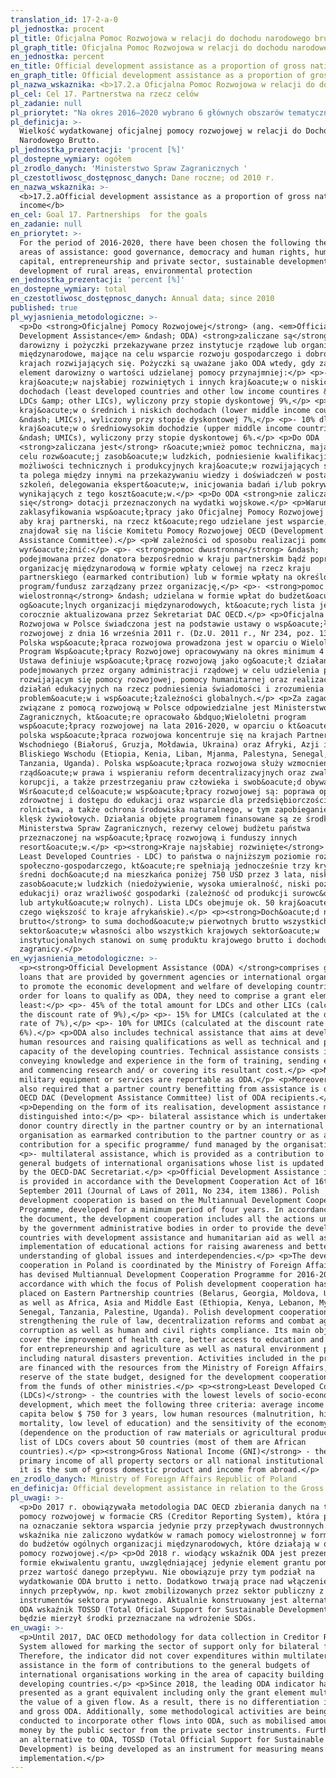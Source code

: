 ```yaml
---
translation_id: 17-2-a-0
pl_jednostka: procent
pl_title: Oficjalna Pomoc Rozwojowa w relacji do dochodu narodowego brutto
pl_graph_title: Oficjalna Pomoc Rozwojowa w relacji do dochodu narodowego brutto
en_jednostka: percent
en_title: Official development assistance as a proportion of gross national income
en_graph_title: Official development assistance as a proportion of gross national income
pl_nazwa_wskaznika: <b>17.2.a Oficjalna Pomoc Rozwojowa w relacji do dochodu narodowego brutto</b>
pl_cel: Cel 17. Partnerstwa na rzecz celów
pl_zadanie: null
pl_priorytet: "Na okres 2016–2020 wybrano 6 głównych obszarów tematycznych pomocy: dobre rządzenie, demokracja i\_prawa człowieka, kapitał ludzki, przedsiębiorczość i\_sektor prywatny, zrównoważone rolnictwo i\_rozwój obszarów wiejskich, ochrona środowiska"
pl_definicja: >-
  Wielkość wydatkowanej oficjalnej pomocy rozwojowej w relacji do Dochodu
  Narodowego Brutto.
pl_jednostka_prezentacji: 'procent [%]'
pl_dostepne_wymiary: ogółem
pl_zrodlo_danych: 'Ministerstwo Spraw Zagranicznych '
pl_czestotliwosc_dostępnosc_danych: Dane roczne; od 2010 r.
en_nazwa_wskaznika: >-
  <b>17.2.aOfficial development assistance as a proportion of gross national
  income</b>
en_cel: Goal 17. Partnerships  for the goals
en_zadanie: null
en_priorytet: >-
  For the period of 2016-2020, there have been chosen the following thematic
  areas of assistance: good governance, democracy and human rights, human
  capital, entrepreneurship and private sector, sustainable development and
  development of rural areas, environmental protection
en_jednostka_prezentacji: 'percent [%]'
en_dostepne_wymiary: total
en_czestotliwosc_dostępnosc_danych: Annual data; since 2010
published: true
pl_wyjasnienia_metodologiczne: >-
  <p>Do <strong>Oficjalnej Pomocy Rozwojowej</strong> (ang. <em>Official
  Development Assistance</em> &ndash; ODA) <strong>zaliczane są</strong>
  darowizny i pożyczki przekazywane przez instytucje rządowe lub organizacje
  międzynarodowe, mające na celu wsparcie rozwoju gospodarczego i dobrobytu w
  krajach rozwijających się. Pożyczki są uważane jako ODA wtedy, gdy zawierają
  element darowizny o wartości udzielanej pomocy przynajmniej:</p> <p>- 45% dla
  kraj&oacute;w najsłabiej rozwiniętych i innych kraj&oacute;w o niskich
  dochodach (least developed countries and other low income countires &ndash;
  LDCs &amp; other LICs), wyliczony przy stopie dyskontowej 9%,</p> <p>- 15% dla
  kraj&oacute;w o średnich i niskich dochodach (lower middle income countries
  &ndash; LMICs), wyliczony przy stopie dyskontowej 7%,</p> <p>- 10% dla
  kraj&oacute;w o średniowysokim dochodzie (upper middle income countries
  &ndash; UMICs), wyliczony przy stopie dyskontowej 6%.</p> <p>Do ODA
  <strong>zaliczana jest</strong> r&oacute;wnież pomoc techniczna, mająca na
  celu rozw&oacute;j zasob&oacute;w ludzkich, podniesienie kwalifikacji oraz
  możliwości technicznych i produkcyjnych kraj&oacute;w rozwijających się. Pomoc
  ta polega między innymi na przekazywaniu wiedzy i doświadczeń w postaci
  szkoleń, delegowania ekspert&oacute;w, inicjowania badań i/lub pokrywania
  wynikających z tego koszt&oacute;w.</p> <p>Do ODA <strong>nie zalicza
  się</strong> dotacji przeznaczonych na wydatki wojskowe.</p> <p>Warunkiem
  zaklasyfikowania wsp&oacute;łpracy jako Oficjalnej Pomocy Rozwojowej jest to,
  aby kraj partnerski, na rzecz kt&oacute;rego udzielane jest wsparcie,
  znajdował się na liście Komitetu Pomocy Rozwojowej OECD (Development
  Assistance Committee).</p> <p>W zależności od sposobu realizacji pomocy możemy
  wyr&oacute;żnić:</p> <p>- <strong>pomoc dwustronną</strong> &ndash;
  podejmowana przez donatora bezpośrednio w kraju partnerskim bądź poprzez
  organizację międzynarodową w formie wpłaty celowej na rzecz kraju
  partnerskiego (earmarked contribution) lub w formie wpłaty na określony
  program/fundusz zarządzany przez organizację,</p> <p>- <strong>pomoc
  wielostronną</strong> &ndash; udzielana w formie wpłat do budżet&oacute;w
  og&oacute;lnych organizacji międzynarodowych, kt&oacute;rych lista jest
  corocznie aktualizowana przez Sekretariat DAC OECD.</p> <p>Oficjalna Pomoc
  Rozwojowa w Polsce świadczona jest na podstawie ustawy o wsp&oacute;łpracy
  rozwojowej z dnia 16 września 2011 r. (Dz.U. 2011 r., Nr 234, poz. 1386).
  Polska wsp&oacute;łpraca rozwojowa prowadzona jest w oparciu o Wieloletni
  Program Wsp&oacute;łpracy Rozwojowej opracowywany na okres minimum 4 lat.
  Ustawa definiuje wsp&oacute;łpracę rozwojową jako og&oacute;ł działań
  podejmowanych przez organy administracji rządowej w celu udzielenia państwom
  rozwijającym się pomocy rozwojowej, pomocy humanitarnej oraz realizację
  działań edukacyjnych na rzecz podniesienia świadomości i zrozumienia
  problem&oacute;w i wsp&oacute;łzależności globalnych.</p> <p>Za zagadnienia
  związane z pomocą rozwojową w Polsce odpowiedzialne jest Ministerstwo Spraw
  Zagranicznych, kt&oacute;re opracowało &bdquo;Wieloletni program
  wsp&oacute;łpracy rozwojowej na lata 2016-2020, w oparciu o kt&oacute;ry
  polska wsp&oacute;łpraca rozwojowa koncentruje się na krajach Partnerstwa
  Wschodniego (Białoruś, Gruzja, Mołdawia, Ukraina) oraz Afryki, Azji i
  Bliskiego Wschodu (Etiopia, Kenia, Liban, Mjanma, Palestyna, Senegal,
  Tanzania, Uganda). Polska wsp&oacute;łpraca rozwojowa służy wzmocnieniu
  rząd&oacute;w prawa i wspieraniu reform decentralizacyjnych oraz zwalczaniu
  korupcji, a także przestrzeganiu praw człowieka i swob&oacute;d obywatelskich.
  Wśr&oacute;d cel&oacute;w wsp&oacute;łpracy rozwojowej są: poprawa opieki
  zdrowotnej i dostępu do edukacji oraz wsparcie dla przedsiębiorczości i
  rolnictwa, a także ochrona środowiska naturalnego, w tym zapobieganie skutkom
  klęsk żywiołowych. Działania objęte programem finansowane są ze środk&oacute;w
  Ministerstwa Spraw Zagranicznych, rezerwy celowej budżetu państwa
  przeznaczonej na wsp&oacute;łpracę rozwojową i funduszy innych
  resort&oacute;w.</p> <p><strong>Kraje najsłabiej rozwinięte</strong> (ang.
  Least Developed Countries - LDC) to państwa o najniższym poziomie rozwoju
  społeczno-gospodarczego, kt&oacute;re spełniają jednocześnie trzy kryteria:
  średni doch&oacute;d na mieszkańca poniżej 750 USD przez 3 lata, niski poziom
  zasob&oacute;w ludzkich (niedożywienie, wysoka umieralność, niski poziom
  edukacji) oraz wrażliwość gospodarki (zależność od produkcji surowc&oacute;w
  lub artykuł&oacute;w rolnych). Lista LDCs obejmuje ok. 50 kraj&oacute;w (z
  czego większość to kraje afrykańskie).</p> <p><strong>Doch&oacute;d narodowy
  brutto</strong> to suma dochod&oacute;w pierwotnych brutto wszystkich
  sektor&oacute;w własności albo wszystkich krajowych sektor&oacute;w
  instytucjonalnych stanowi on sumę produktu krajowego brutto i dochodu z
  zagranicy.</p>
en_wyjasnienia_metodologiczne: >-
  <p><strong>Official Development Assistance (ODA) </strong>comprises grants and
  loans that are provided by government agencies or international organizations
  to promote the economic development and welfare of developing countries. In
  order for loans to qualify as ODA, they need to comprise a grant element of at
  least:</p> <p>- 45% of the total amount for LDCs and other LICs (calculated at
  the discount rate of 9%),</p> <p>- 15% for LMICs (calculated at the discount
  rate of 7%),</p> <p>- 10% for UMICs (calculated at the discount rate of
  6%).</p> <p>ODA also includes technical assistance that aims at developing
  human resources and raising qualifications as well as technical and productive
  capacity of the developing countries. Technical assistance consists in, i. a.,
  conveying knowledge and experience in the form of training, sending experts
  and commencing research and/ or covering its resultant cost.</p> <p>No
  military equipment or services are reportable as ODA.</p> <p>Moreover, it is
  also required that a partner country benefitting from assistance is on the
  OECD DAC (Development Assistance Committee) list of ODA recipients.</p>
  <p>Depending on the form of its realisation, development assistance might be
  distinguished into:</p> <p>- bilateral assistance which is undertaken by the
  donor country directly in the partner country or by an international
  organisation as earmarked contribution to the partner country or as a
  contribution for a specific programme/ fund managed by the organisation,</p>
  <p>- multilateral assistance, which is provided as a contribution to the
  general budgets of international organisations whose list is updated annually
  by the OECD-DAC Secretariat.</p> <p>Official Development Assistance in Poland
  is provided in accordance with the Development Cooperation Act of 16th
  September 2011 (Journal of Laws of 2011, No 234, item 1386). Polish
  development cooperation is based on the Multiannual Development Cooperation
  Programme, developed for a minimum period of four years. In accordance with
  the document, the development cooperation includes all the actions undertaken
  by the government administrative bodies in order to provide the developing
  countries with development assistance and humanitarian aid as well as the
  implementation of educational actions for raising awareness and better
  understanding of global issues and interdependencies.</p> <p>The development
  cooperation in Poland is coordinated by the Ministry of Foreign Affairs that
  has devised Multiannual Development Cooperation Programme for 2016-2020 in
  accordance with which the focus of Polish development cooperation has been
  placed on Eastern Partnership countries (Belarus, Georgia, Moldova, Ukraine)
  as well as Africa, Asia and Middle East (Ethiopia, Kenya, Lebanon, Myanmar,
  Senegal, Tanzania, Palestine, Uganda). Polish development cooperation supports
  strengthening the rule of law, decentralization reforms and combat against
  corruption as well as human and civil rights compliance. Its main objectives
  cover the improvement of health care, better access to education and support
  for entrepreneurship and agriculture as well as natural environment protection
  including natural disasters prevention. Activities included in the programme
  are financed with the resources from the Ministry of Foreign Affairs, target
  reserve of the state budget, designed for the development cooperation, and
  from the funds of other ministries.</p> <p><strong>Least Developed Countries
  (LDCs)</strong> - the countries with the lowest levels of socio-economic
  development, which meet the following three criteria: average income per
  capita below $ 750 for 3 years, low human resources (malnutrition, high
  mortality, low level of education) and the sensitivity of the economy
  (dependence on the production of raw materials or agricultural products). The
  list of LDCs covers about 50 countries (most of them are African
  countries).</p> <p><strong>Gross National Income (GNI)</strong> - the gross
  primary income of all property sectors or all national institutional sectors
  it is the sum of gross domestic product and income from abroad.</p>
en_zrodlo_danych: Ministry of Foreign Affairs Republic of Poland
en_definicja: Official development assistance in relation to the Gross National Income.
pl_uwagi: >-
  <p>Do 2017 r. obowiązywała metodologia DAC OECD zbierania danych na temat
  pomocy rozwojowej w formacie CRS (Creditor Reporting System), która pozwalała
  na oznaczanie sektora wsparcia jedynie przy przepływach dwustronnych. Do
  wskaźnika nie zaliczono wydatków w ramach pomocy wielostronnej w formie wpłat
  do budżetów ogólnych organizacji międzynarodowych, które działają w obszarze
  pomocy rozwojowej.</p> <p>Od 2018 r. wiodący wskaźnik ODA jest prezentowany w
  formie ekwiwalentu grantu, uwzględniającej jedynie element grantu pomnożony
  przez wartość danego przepływu. Nie obowiązuje przy tym podział na
  wydatkowanie ODA brutto i netto. Dodatkowo trwają prace nad włączeniem do ODA
  innych przepływów, np. kwot zmobilizowanych przez sektor publiczny z
  instrumentów sektora prywatnego. Aktualnie konstruowany jest alternatywny do
  ODA wskaźnik TOSSD (Total Oficial Support for Sustainable Development), który
  będzie mierzył środki przeznaczane na wdrożenie SDGs.
en_uwagi: >-
  <p>Until 2017, DAC OECD methodology for data collection in Creditor Reporting
  System allowed for marking the sector of support only for bilateral flows.
  Therefore, the indicator did not cover expenditures within multilateral
  assistance in the form of contributions to the general budgets of
  international organisations working in the area of capacity building in
  developing countries.</p> <p>Since 2018, the leading ODA indicator has been
  presented as a grant equivalent including only the grant element multiplied by
  the value of a given flow. As a result, there is no differentiation into net
  and gross ODA. Additionally, some methodological activities are being
  conducted to incorporate other flows into ODA, such as mobilised amount of
  money by the public sector from the private sector instruments. Furthermore,
  an alternative to ODA, TOSSD (Total Official Support for Sustainable
  Development) is being developed as an instrument for measuring means for SDGs
  implementation.</p>
---
```

